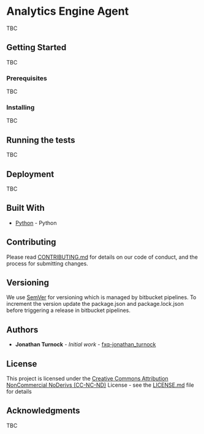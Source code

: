 # Analytics Engine Agent

TBC

## Getting Started

TBC

### Prerequisites

TBC

### Installing

TBC

## Running the tests

TBC

## Deployment

TBC

## Built With

* [Python](https://www.python.org/) - Python

## Contributing

Please read [CONTRIBUTING.md](https://bitbucket.org/!api/2.0/snippets/fxquants/zAajL4/master/files/CONTRIBUTING.md) for details on our code of conduct, and the process for submitting changes.

## Versioning

We use [SemVer](http://semver.org/) for versioning which is managed by bitbucket pipelines.
To increment the version update the package.json and package.lock.json before triggering a release in bitbucket pipelines.

## Authors

* **Jonathan Turnock** - *Initial work* - [fxq-jonathan_turnock](https://bitbucket.org/fxq-jonathan_turnock)

## License

This project is licensed under the [Creative Commons Attribution NonCommercial NoDerivs (CC-NC-ND)](https://creativecommons.org/licenses/by-nc-nd/3.0/) License - see the [LICENSE.md](https://bitbucket.org/!api/2.0/snippets/fxquants/zAajL4/master/files/LICENSE.md) file for details

## Acknowledgments

TBC